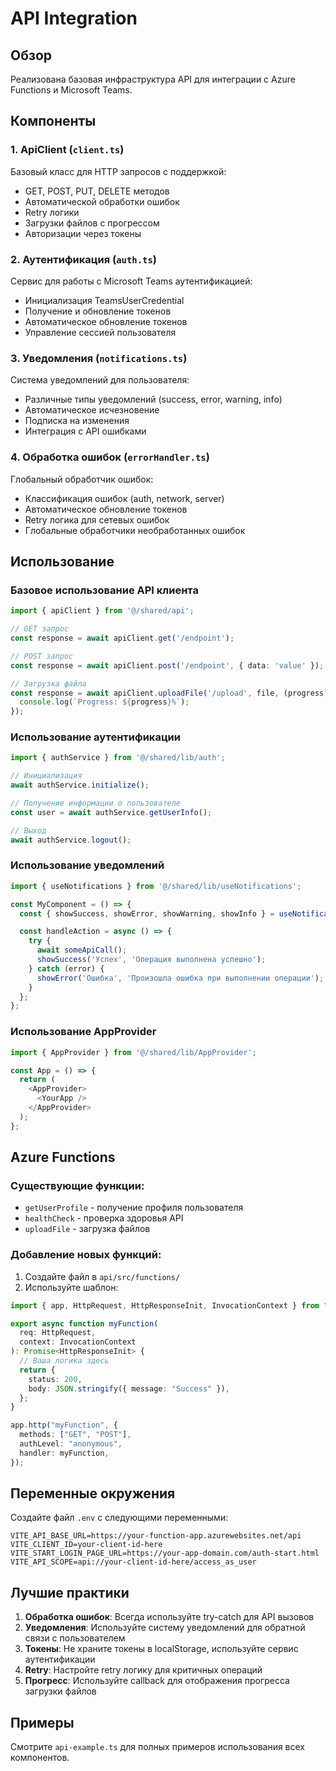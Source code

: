 # API Integration

## Обзор

Реализована базовая инфраструктура API для интеграции с Azure Functions и Microsoft Teams.

## Компоненты

### 1. ApiClient (`client.ts`)
Базовый класс для HTTP запросов с поддержкой:
- GET, POST, PUT, DELETE методов
- Автоматической обработки ошибок
- Retry логики
- Загрузки файлов с прогрессом
- Авторизации через токены

### 2. Аутентификация (`auth.ts`)
Сервис для работы с Microsoft Teams аутентификацией:
- Инициализация TeamsUserCredential
- Получение и обновление токенов
- Автоматическое обновление токенов
- Управление сессией пользователя

### 3. Уведомления (`notifications.ts`)
Система уведомлений для пользователя:
- Различные типы уведомлений (success, error, warning, info)
- Автоматическое исчезновение
- Подписка на изменения
- Интеграция с API ошибками

### 4. Обработка ошибок (`errorHandler.ts`)
Глобальный обработчик ошибок:
- Классификация ошибок (auth, network, server)
- Автоматическое обновление токенов
- Retry логика для сетевых ошибок
- Глобальные обработчики необработанных ошибок

## Использование

### Базовое использование API клиента

```typescript
import { apiClient } from '@/shared/api';

// GET запрос
const response = await apiClient.get('/endpoint');

// POST запрос
const response = await apiClient.post('/endpoint', { data: 'value' });

// Загрузка файла
const response = await apiClient.uploadFile('/upload', file, (progress) => {
  console.log(`Progress: ${progress}%`);
});
```

### Использование аутентификации

```typescript
import { authService } from '@/shared/lib/auth';

// Инициализация
await authService.initialize();

// Получение информации о пользователе
const user = await authService.getUserInfo();

// Выход
await authService.logout();
```

### Использование уведомлений

```typescript
import { useNotifications } from '@/shared/lib/useNotifications';

const MyComponent = () => {
  const { showSuccess, showError, showWarning, showInfo } = useNotifications();

  const handleAction = async () => {
    try {
      await someApiCall();
      showSuccess('Успех', 'Операция выполнена успешно');
    } catch (error) {
      showError('Ошибка', 'Произошла ошибка при выполнении операции');
    }
  };
};
```

### Использование AppProvider

```typescript
import { AppProvider } from '@/shared/lib/AppProvider';

const App = () => {
  return (
    <AppProvider>
      <YourApp />
    </AppProvider>
  );
};
```

## Azure Functions

### Существующие функции:
- `getUserProfile` - получение профиля пользователя
- `healthCheck` - проверка здоровья API
- `uploadFile` - загрузка файлов

### Добавление новых функций:

1. Создайте файл в `api/src/functions/`
2. Используйте шаблон:

```typescript
import { app, HttpRequest, HttpResponseInit, InvocationContext } from "@azure/functions";

export async function myFunction(
  req: HttpRequest,
  context: InvocationContext
): Promise<HttpResponseInit> {
  // Ваша логика здесь
  return {
    status: 200,
    body: JSON.stringify({ message: "Success" }),
  };
}

app.http("myFunction", {
  methods: ["GET", "POST"],
  authLevel: "anonymous",
  handler: myFunction,
});
```

## Переменные окружения

Создайте файл `.env` с следующими переменными:

```env
VITE_API_BASE_URL=https://your-function-app.azurewebsites.net/api
VITE_CLIENT_ID=your-client-id-here
VITE_START_LOGIN_PAGE_URL=https://your-app-domain.com/auth-start.html
VITE_API_SCOPE=api://your-client-id-here/access_as_user
```

## Лучшие практики

1. **Обработка ошибок**: Всегда используйте try-catch для API вызовов
2. **Уведомления**: Используйте систему уведомлений для обратной связи с пользователем
3. **Токены**: Не храните токены в localStorage, используйте сервис аутентификации
4. **Retry**: Настройте retry логику для критичных операций
5. **Прогресс**: Используйте callback для отображения прогресса загрузки файлов

## Примеры

Смотрите `api-example.ts` для полных примеров использования всех компонентов.
